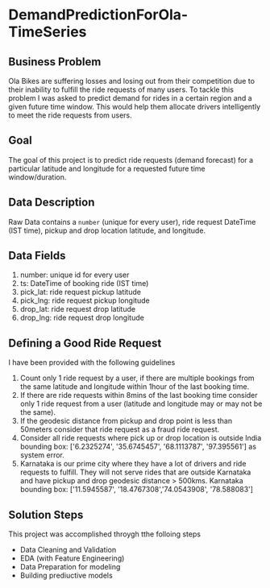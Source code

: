 # DemandPredictionForOla-TimeSeries

## Business Problem
Ola Bikes are suffering losses and losing out from their competition due to their inability to fulfill the ride requests of many users. To tackle this problem I was asked to predict demand for rides in a certain region and a given future time window. This would help them allocate drivers intelligently to meet the ride requests from users.

## Goal
The goal of this project is to predict ride requests (demand forecast) for a particular latitude and longitude for a requested future time window/duration.

## Data Description
Raw Data contains a `number` (unique for every user), ride request DateTime (IST time),
pickup and drop location latitude, and longitude.

## Data Fields
1. number: unique id for every user
2. ts: DateTime of booking ride (IST time)
3. pick_lat: ride request pickup latitude
4. pick_lng: ride request pickup longitude
5. drop_lat: ride request drop latitude
6. drop_lng: ride request drop longitude

## Defining a Good Ride Request
I have been provided with the following guidelines 

1. Count only 1 ride request by a user, if there are multiple bookings from the same latitude and longitude within 1hour of the last booking time.
2. If there are ride requests within 8mins of the last booking time consider only 1 ride request from a user (latitude and longitude may or may not be the same).
3. If the geodesic distance from pickup and drop point is less than 50meters consider that ride request as a fraud ride request.
4. Consider all ride requests where pick up or drop location is outside India bounding box: ['6.2325274', '35.6745457', '68.1113787', '97.395561'] as system error.
5. Karnataka is our prime city where they have a lot of drivers and ride requests to fulfill. They will not serve rides that are outside Karnataka and have pickup and drop geodesic distance > 500kms. Karnataka bounding box: ['11.5945587', '18.4767308','74.0543908', '78.588083']

## Solution Steps
This project was accomplished throygh tthe folloing steps 
* Data Cleaning and Validation
* EDA (with Feature Engineering)
* Data Preparation for modeling
* Building prediuctive models 
